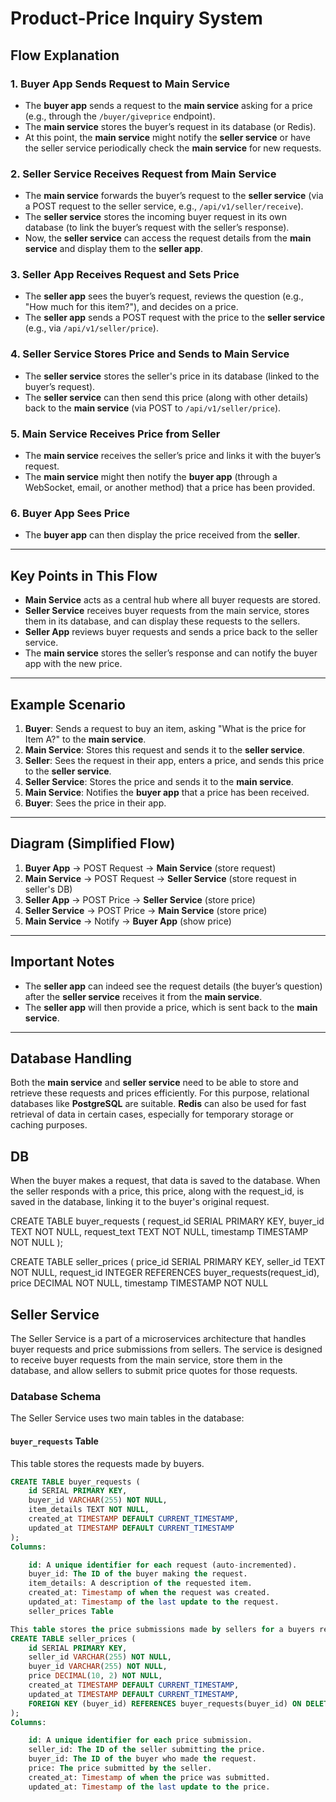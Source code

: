 # Product-Price Inquiry System

## Flow Explanation

### 1. Buyer App Sends Request to Main Service
- The **buyer app** sends a request to the **main service** asking for a price (e.g., through the `/buyer/giveprice` endpoint).
- The **main service** stores the buyer’s request in its database (or Redis).
- At this point, the **main service** might notify the **seller service** or have the seller service periodically check the **main service** for new requests.

### 2. Seller Service Receives Request from Main Service
- The **main service** forwards the buyer’s request to the **seller service** (via a POST request to the seller service, e.g., `/api/v1/seller/receive`).
- The **seller service** stores the incoming buyer request in its own database (to link the buyer’s request with the seller’s response).
- Now, the **seller service** can access the request details from the **main service** and display them to the **seller app**.

### 3. Seller App Receives Request and Sets Price
- The **seller app** sees the buyer’s request, reviews the question (e.g., "How much for this item?"), and decides on a price.
- The **seller app** sends a POST request with the price to the **seller service** (e.g., via `/api/v1/seller/price`).

### 4. Seller Service Stores Price and Sends to Main Service
- The **seller service** stores the seller's price in its database (linked to the buyer’s request).
- The **seller service** can then send this price (along with other details) back to the **main service** (via POST to `/api/v1/seller/price`).

### 5. Main Service Receives Price from Seller
- The **main service** receives the seller’s price and links it with the buyer’s request.
- The **main service** might then notify the **buyer app** (through a WebSocket, email, or another method) that a price has been provided.

### 6. Buyer App Sees Price
- The **buyer app** can then display the price received from the **seller**.

---

## Key Points in This Flow

- **Main Service** acts as a central hub where all buyer requests are stored.
- **Seller Service** receives buyer requests from the main service, stores them in its database, and can display these requests to the sellers.
- **Seller App** reviews buyer requests and sends a price back to the seller service.
- The **main service** stores the seller’s response and can notify the buyer app with the new price.

---

## Example Scenario

1. **Buyer**: Sends a request to buy an item, asking "What is the price for Item A?" to the **main service**.
2. **Main Service**: Stores this request and sends it to the **seller service**.
3. **Seller**: Sees the request in their app, enters a price, and sends this price to the **seller service**.
4. **Seller Service**: Stores the price and sends it to the **main service**.
5. **Main Service**: Notifies the **buyer app** that a price has been received.
6. **Buyer**: Sees the price in their app.

---

## Diagram (Simplified Flow)

1. **Buyer App** → POST Request → **Main Service** (store request)
2. **Main Service** → POST Request → **Seller Service** (store request in seller's DB)
3. **Seller App** → POST Price → **Seller Service** (store price)
4. **Seller Service** → POST Price → **Main Service** (store price)
5. **Main Service** → Notify → **Buyer App** (show price)

---

## Important Notes

- The **seller app** can indeed see the request details (the buyer’s question) after the **seller service** receives it from the **main service**.
- The **seller app** will then provide a price, which is sent back to the **main service**.

---

## Database Handling

Both the **main service** and **seller service** need to be able to store and retrieve these requests and prices efficiently. For this purpose, relational databases like **PostgreSQL** are suitable. **Redis** can also be used for fast retrieval of data in certain cases, especially for temporary storage or caching purposes.


## DB
When the buyer makes a request, that data is saved to the database.
When the seller responds with a price, this price, along with the request_id, is saved in the database, linking it to the buyer's original request.

CREATE TABLE buyer_requests (
    request_id SERIAL PRIMARY KEY,
    buyer_id TEXT NOT NULL,
    request_text TEXT NOT NULL,
    timestamp TIMESTAMP NOT NULL
);

CREATE TABLE seller_prices (
    price_id SERIAL PRIMARY KEY,
    seller_id TEXT NOT NULL,
    request_id INTEGER REFERENCES buyer_requests(request_id),
    price DECIMAL NOT NULL,
    timestamp TIMESTAMP NOT NULL



## Seller Service

The Seller Service is a part of a microservices architecture that handles buyer requests and price submissions from sellers. The service is designed to receive buyer requests from the main service, store them in the database, and allow sellers to submit price quotes for those requests.

### Database Schema

The Seller Service uses two main tables in the database:

#### `buyer_requests` Table
This table stores the requests made by buyers.

```sql
CREATE TABLE buyer_requests (
    id SERIAL PRIMARY KEY,         
    buyer_id VARCHAR(255) NOT NULL, 
    item_details TEXT NOT NULL,    
    created_at TIMESTAMP DEFAULT CURRENT_TIMESTAMP, 
    updated_at TIMESTAMP DEFAULT CURRENT_TIMESTAMP 
);
Columns:

    id: A unique identifier for each request (auto-incremented).
    buyer_id: The ID of the buyer making the request.
    item_details: A description of the requested item.
    created_at: Timestamp of when the request was created.
    updated_at: Timestamp of the last update to the request.
    seller_prices Table

This table stores the price submissions made by sellers for a buyers request.
CREATE TABLE seller_prices (
    id SERIAL PRIMARY KEY,         
    seller_id VARCHAR(255) NOT NULL, 
    buyer_id VARCHAR(255) NOT NULL,  
    price DECIMAL(10, 2) NOT NULL,   
    created_at TIMESTAMP DEFAULT CURRENT_TIMESTAMP, 
    updated_at TIMESTAMP DEFAULT CURRENT_TIMESTAMP, 
    FOREIGN KEY (buyer_id) REFERENCES buyer_requests(buyer_id) ON DELETE CASCADE
);
Columns:

    id: A unique identifier for each price submission.
    seller_id: The ID of the seller submitting the price.
    buyer_id: The ID of the buyer who made the request.
    price: The price submitted by the seller.
    created_at: Timestamp of when the price was submitted.
    updated_at: Timestamp of the last update to the price.



